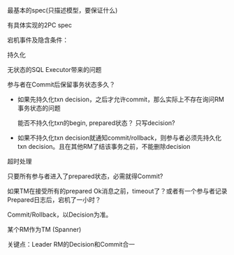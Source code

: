 最基本的spec(只描述模型，要保证什么)



有具体实现的2PC spec



宕机事件及隐含条件：

  持久化



无状态的SQL Executor带来的问题



参与者在Commit后保留事务状态多久？

- 如果先持久化txn decision，之后才允许commit，那么实际上不存在询问RM事务状态的问题

   能否不持久化txn的begin, prepared状态？ 只写decision?

  

- 如果不持久化txn decision就通知commit/rollback，则参与者必须先持久化txn decision。且在其他RM了结该事务之前，不能删除decision

超时处理

   只要所有参与者进入了prepared状态，必需就得Commit?

   如果TM在接受所有的prepared Ok消息之前，timeout了？或者有一个参与者记录Prepared日志后，宕机了一小时？

   Commit/Rollback，以Decision为准。



某个RM作为TM (Spanner)

  关键点：Leader RM的Decision和Commit合一